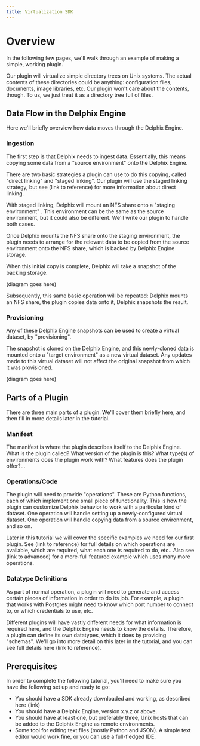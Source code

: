```yaml
---
title: Virtualization SDK
---
```



# Overview

In the following few pages, we'll walk through an example of making a simple, working plugin.

Our plugin will virtualize simple directory trees on Unix systems. The actual contents of these directories could be anything: configuration files, documents, image libraries, etc. Our plugin won't care about the contents, though. To us, we just treat it as a directory tree full of files.

## Data Flow in the Delphix Engine
Here we'll briefly overview how data moves through the Delphix Engine.

### Ingestion
The first step is that Delphix needs to ingest data. Essentially, this means copying some data from a "source environment" onto the Delphix Engine.

There are two basic strategies a plugin can use to do this copying, called "direct linking" and "staged linking". Our plugin will use the staged linking strategy, but see (link to reference) for more information about direct linking.

With staged linking, Delphix will mount an NFS share onto a "staging environment" . This environment can be the same as the source environment, but it could also be different. We'll write our plugin to handle both cases.

Once Delphix mounts the NFS share onto the staging environment, the plugin needs to arrange for the relevant data to be copied from the source environment onto the NFS share, which is backed by Delphix Engine storage.

When this initial copy is complete, Delphix will take a snapshot of the backing storage.

(diagram goes here)

Subsequently, this same basic operation will be repeated: Delphix mounts an NFS share, the plugin copies data onto it, Delphix snapshots the result.

### Provisioning
Any of these Delphix Engine snapshots can be used to create a virtual dataset, by "provisioning".

The snapshot is cloned on the Delphix Engine, and this newly-cloned data is mounted onto a "target environment" as a new virtual dataset. Any updates made to this virtual dataset will not affect the original snapshot from which it was provisioned.

(diagram goes here)

## Parts of a Plugin
There are three main parts of a plugin. We'll cover them briefly here, and then fill in more details later in the tutorial.

### Manifest
The manifest is where the plugin describes itself to the Delphix Engine. What is the plugin called? What version of the plugin is this? What type(s) of environments does the plugin work with? What features does the plugin offer?...

### Operations/Code
The plugin will need to provide "operations". These are Python functions, each of which implement one small piece of functionality. This is how the plugin can customize Delphix behavior to work with a particular kind of dataset.
One operation will handle setting up a newly-configured virtual dataset. One operation will handle copying data from a source environment, and so on.

Later in this tutorial we will cover the specific examples we need for our first plugin. See (link to reference) for full details on which operations are available, which are required, what each one is required to do, etc.. Also see (link to advanced) for a more-full featured example which uses many more operations.

### Datatype Definitions
As part of normal operation, a plugin will need to generate and access certain pieces of information in order to do its job. For example, a plugin that works with Postgres might need to know which port number to connect to, or which credentials to use, etc.

Different plugins will have vastly different needs for what information is required here, and the Delphix Engine needs to know the details. Therefore, a plugin can define its own datatypes, which it does by providing "schemas". We'll go into more detail on this later in the tutorial, and you can see full details here (link to reference).

## Prerequisites
In order to complete the following tutorial, you'll need to make sure you have the following set up and ready to go:

- You should have a SDK already downloaded and working, as described here (link)
- You should have a Delphix Engine, version x.y.z or above.
- You should have at least one, but preferably three, Unix hosts that can be added to the Delphix Engine as remote environments.
- Some tool for editing text files (mostly Python and JSON). A simple text editor would work fine, or you can use a full-fledged IDE.
